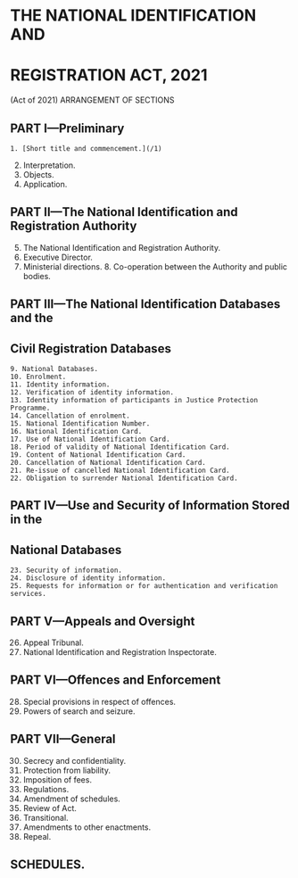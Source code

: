 # THE NATIONAL IDENTIFICATION AND
# REGISTRATION ACT, 2021
(Act of 2021)
ARRANGEMENT OF SECTIONS
## PART I—Preliminary
 	1. [Short title and commencement.](/1)
  2. Interpretation.
  3. Objects.
  4. Application.
## PART II—The National Identification and Registration Authority
  5. The National Identification and Registration Authority.
  6. Executive Director.
  7. Ministerial directions.
	8. Co-operation between the Authority and public bodies.
## PART III—The National Identification Databases and the
##  Civil Registration Databases
	9. National Databases.
	10. Enrolment.
	11. Identity information.
	12. Verification of identity information.
	13. Identity information of participants in Justice Protection Programme.
	14. Cancellation of enrolment.
	15. National Identification Number.
	16. National Identification Card.
	17. Use of National Identification Card.
	18. Period of validity of National Identification Card.
	19. Content of National Identification Card.
	20. Cancellation of National Identification Card.
	21. Re-issue of cancelled National Identification Card.
	22. Obligation to surrender National Identification Card.

## PART IV—Use and Security of Information Stored in the
## National Databases

	23. Security of information.
	24. Disclosure of identity information.
	25. Requests for information or for authentication and verification services.
## PART V—Appeals and Oversight
26. Appeal Tribunal.
27. National Identification and Registration Inspectorate.
## PART VI—Offences and Enforcement
28. Special provisions in respect of offences.
29. Powers of search and seizure.
## PART VII—General
30. Secrecy and confidentiality.
31. Protection from liability.
32. Imposition of fees.
33. Regulations.
34. Amendment of schedules.
35. Review of Act.
36. Transitional.
37. Amendments to other enactments.
38. Repeal.
## SCHEDULES.
